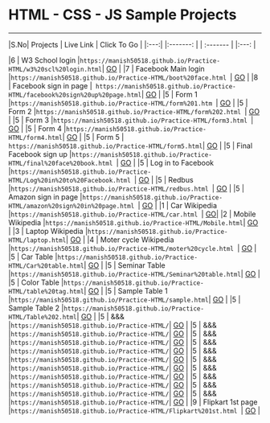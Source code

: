 # HTML - CSS - JS Sample Projects

---

|S.No| Projects | Live Link | Click To Go  |
|:---:| |:-------:         |    | :-------     | |:---: |

|6    | W3 School login |``https://manish50518.github.io/Practice-HTML/w3%20scl%20login.html``| [GO](https://manish50518.github.io/Practice-HTML/w3%20scl%20login.html) |
|7    | Facebook Main login |``https://manish50518.github.io/Practice-HTML/boot%20face.html ``| [GO](https://manish50518.github.io/Practice-HTML/boot%20face.html) |
|8    | Facebook sign in page |`` https://manish50518.github.io/Practice-HTML/facebook%20sign%20up%20page.html``| [GO](https://manish50518.github.io/Practice-HTML/facebook%20sign%20up%20page.html) |
|5    | Form 1 |``https://manish50518.github.io/Practice-HTML/form%201.htm ``| [GO](https://manish50518.github.io/Practice-HTML/form%201.html) |
|5    | Form 2 |``https://manish50518.github.io/Practice-HTML/form%202.html ``| [GO](https://manish50518.github.io/Practice-HTML/form%202.html) |
|5    | Form 3 |``https://manish50518.github.io/Practice-HTML/form3.html ``| [GO](https://manish50518.github.io/Practice-HTML/form3.html) |
|5    | Form 4 |``https://manish50518.github.io/Practice-HTML/form4.html``| [GO](https://manish50518.github.io/Practice-HTML/form4.html) |
|5    | Form 5 |`` https://manish50518.github.io/Practice-HTML/form5.html``| [GO](https://manish50518.github.io/Practice-HTML/form5.html) |
|5    | Final Facebook sign up |``https://manish50518.github.io/Practice-HTML/final%20face%20book.html ``| [GO](https://manish50518.github.io/Practice-HTML/final%20face%20book.html) |
|5    | Log in to Facebook |``https://manish50518.github.io/Practice-HTML/Log%20in%20to%20Facebook.html ``| [GO](https://manish50518.github.io/Practice-HTML/Log%20in%20to%20Facebook.html) |
|5    | Redbus |``https://manish50518.github.io/Practice-HTML/redbus.html ``| [GO](https://manish50518.github.io/Practice-HTML/redbus.html) |
|5    | Amazon sign in page |``https://manish50518.github.io/Practice-HTML/amazon%20sign%20in%20page.html ``| [GO](https://manish50518.github.io/Practice-HTML/amazon%20sign%20in%20page.html) |
|1    | Car Wikipedia |`` https://manish50518.github.io/Practice-HTML/car.html  ``| [GO](https://manish50518.github.io/Practice-HTML/car.html)|
|2    | Mobile Wikipedia |`` https://manish50518.github.io/Practice-HTML/Mobile.html ``| [GO](https://manish50518.github.io/Practice-HTML/Mobile.html) |
|3    | Laptop  Wikipedia |`` https://manish50518.github.io/Practice-HTML/laptop.html ``| [GO](https://manish50518.github.io/Practice-HTML/laptop.html) |
|4    | Moter cycle Wikipedia |``https://manish50518.github.io/Practice-HTML/moter%20cycle.html ``| [GO](https://manish50518.github.io/Practice-HTML/moter%20cycle.html) |
|5    | Car Table |``https://manish50518.github.io/Practice-HTML/Car%20table.html``| [GO](https://manish50518.github.io/Practice-HTML/Car%20table.html) |
|5    | Seminar Table |``https://manish50518.github.io/Practice-HTML/Seminar%20table.html``| [GO](https://manish50518.github.io/Practice-HTML/Seminar%20table.html) |
|5    | Color Table |``https://manish50518.github.io/Practice-HTML/table%20tag.html``| [GO](https://manish50518.github.io/Practice-HTML/table%20tag.html) |
|5    | Sample Table 1 |``https://manish50518.github.io/Practice-HTML/sample.html``| [GO](https://manish50518.github.io/Practice-HTML/sample.html) |
|5    | Sample Table 2 |``https://manish50518.github.io/Practice-HTML/Table%202.html``| [GO](https://manish50518.github.io/Practice-HTML/Table%202.html) |
|5    | &&& |``https://manish50518.github.io/Practice-HTML/``| [GO](https://manish50518.github.io/Practice-HTML/) |
|5    | &&& |``https://manish50518.github.io/Practice-HTML/``| [GO](https://manish50518.github.io/Practice-HTML/) |
|5    | &&& |``https://manish50518.github.io/Practice-HTML/``| [GO](https://manish50518.github.io/Practice-HTML/) |
|5    | &&& |``https://manish50518.github.io/Practice-HTML/``| [GO](https://manish50518.github.io/Practice-HTML/) |
|5    | &&& |``https://manish50518.github.io/Practice-HTML/``| [GO](https://manish50518.github.io/Practice-HTML/) |
|5    | &&& |``https://manish50518.github.io/Practice-HTML/``| [GO](https://manish50518.github.io/Practice-HTML/) |
|5    | &&& |``https://manish50518.github.io/Practice-HTML/``| [GO](https://manish50518.github.io/Practice-HTML/) |
|5    | &&& |``https://manish50518.github.io/Practice-HTML/``| [GO](https://manish50518.github.io/Practice-HTML/) |
|5    | &&& |``https://manish50518.github.io/Practice-HTML/``| [GO](https://manish50518.github.io/Practice-HTML/) |
|5    | &&& |``https://manish50518.github.io/Practice-HTML/``| [GO](https://manish50518.github.io/Practice-HTML/) |
|9    | Flipkart 1st page |``https://manish50518.github.io/Practice-HTML/Flipkart%201st.html ``| [GO](https://manish50518.github.io/Practice-HTML/Flipkart%201st.html) |





